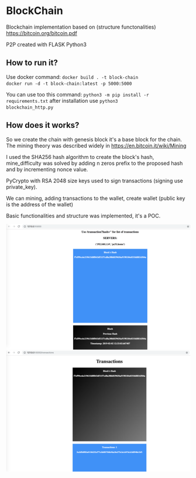 # BlockChain
Blockchain implementation based on (structure functonalities) https://bitcoin.org/bitcoin.pdf

P2P created with FLASK Python3

## How to run it?

Use docker command: <code>docker build . -t block-chain</code>
<code> docker run -d -t block-chain:latest -p 5000:5000</code>

You can use too this command:
<code>python3 -m pip install -r requirements.txt</code> after installation use <code>python3 blockchain_http.py</code>

## How does it works?

So we create the chain with genesis block it's a base block for the chain. The mining theory was described widely in https://en.bitcoin.it/wiki/Mining

I used the SHA256 hash algorithm to create the block's hash, mine_difficulty was solved by adding n zeros prefix to the proposed hash and by incrementing nonce value.

PyCrypto with RSA 2048 size keys used to sign transactions (signing use private_key).

We can mining, adding transactions to the wallet, create wallet (public key is the address of the wallet)

Basic functionalities and structure was implemented, it's a POC.


![Alt text](img/blocks.png?raw=true "Blocks")
![Alt text](img/transactions.png?raw=true "Transactions")


